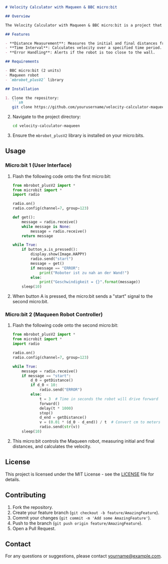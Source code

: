 ```markdown
# Velocity Calculator with Maqueen & BBC micro:bit

## Overview

The Velocity Calculator with Maqueen & BBC micro:bit is a project that calculates the velocity of a Maqueen robot. It uses two micro:bits: one attached to the Maqueen robot and another for user interaction. The velocity is computed based on the distance the robot travels in a specified time interval.

## Features

- **Distance Measurement**: Measures the initial and final distances from an obstacle.
- **Time Interval**: Calculates velocity over a specified time period.
- **Error Handling**: Alerts if the robot is too close to the wall.

## Requirements

- BBC micro:bit (2 units)
- Maqueen robot
- `mbrobot_plusV2` library

## Installation

1. Clone the repository:
   ```sh
   git clone https://github.com/yourusername/velocity-calculator-maqueen.git
   ```
2. Navigate to the project directory:
   ```sh
   cd velocity-calculator-maqueen
   ```
3. Ensure the `mbrobot_plusV2` library is installed on your micro:bits.

## Usage

### Micro:bit 1 (User Interface)

1. Flash the following code onto the first micro:bit:
    ```python
    from mbrobot_plusV2 import *
    from microbit import *
    import radio

    radio.on()
    radio.config(channel=7, group=123)

    def get():
        message = radio.receive()
        while message is None:
            message = radio.receive()
        return message

    while True:
        if button_a.is_pressed():
            display.show(Image.HAPPY)
            radio.send("start")
            message = get()
            if message == "ERROR":
                print("Roboter ist zu nah an der Wand!")
            else:
                print("Geschwindigkeit = {}".format(message))
        sleep(10)
    ```

2. When button A is pressed, the micro:bit sends a "start" signal to the second micro:bit.

### Micro:bit 2 (Maqueen Robot Controller)

1. Flash the following code onto the second micro:bit:
    ```python
    from mbrobot_plusV2 import *
    from microbit import *
    import radio

    radio.on()
    radio.config(channel=7, group=123)

    while True:
        message = radio.receive()
        if message == "start":
            d_0 = getDistance()
            if d_0 < 10:
                radio.send("ERROR")
            else:
                t = 3  # Time in seconds the robot will drive forward
                forward()
                delay(t * 1000)
                stop()
                d_end = getDistance()
                v = (0.01 * (d_0 - d_end)) / t  # Convert cm to meters
                radio.send(str(v))
        sleep(10)
    ```

2. This micro:bit controls the Maqueen robot, measuring initial and final distances, and calculates the velocity.

## License

This project is licensed under the MIT License - see the [LICENSE](LICENSE) file for details.

## Contributing

1. Fork the repository.
2. Create your feature branch (`git checkout -b feature/AmazingFeature`).
3. Commit your changes (`git commit -m 'Add some AmazingFeature'`).
4. Push to the branch (`git push origin feature/AmazingFeature`).
5. Open a Pull Request.

## Contact

For any questions or suggestions, please contact [yourname@example.com](mailto:yourname@example.com).
```
